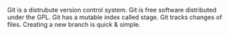 Git is a distrubute version control system.
Git is free software distributed under the GPL.
Git has a mutable index called stage.
Git tracks changes of files.
Creating a new branch is quick & simple.
